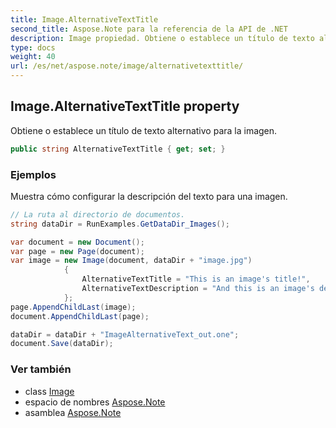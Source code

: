 ```yaml
---
title: Image.AlternativeTextTitle
second_title: Aspose.Note para la referencia de la API de .NET
description: Image propiedad. Obtiene o establece un título de texto alternativo para la imagen.
type: docs
weight: 40
url: /es/net/aspose.note/image/alternativetexttitle/
---
```

## Image.AlternativeTextTitle property

Obtiene o establece un título de texto alternativo para la imagen.

```csharp
public string AlternativeTextTitle { get; set; }
```

### Ejemplos

Muestra cómo configurar la descripción del texto para una imagen.

```csharp
// La ruta al directorio de documentos.
string dataDir = RunExamples.GetDataDir_Images();

var document = new Document();
var page = new Page(document);
var image = new Image(document, dataDir + "image.jpg")
            {
                AlternativeTextTitle = "This is an image's title!",
                AlternativeTextDescription = "And this is an image's description!"
            };
page.AppendChildLast(image);
document.AppendChildLast(page);

dataDir = dataDir + "ImageAlternativeText_out.one";
document.Save(dataDir);
```

### Ver también

* class [Image](../)
* espacio de nombres [Aspose.Note](../../image/)
* asamblea [Aspose.Note](../../../)


